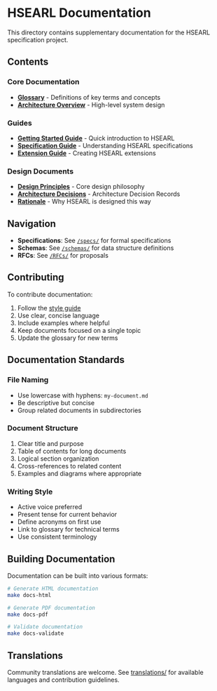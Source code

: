 # HSEARL Documentation

This directory contains supplementary documentation for the HSEARL specification project.

## Contents

### Core Documentation
- **[Glossary](./glossary.md)** - Definitions of key terms and concepts
- **[Architecture Overview](./architecture/)** - High-level system design

### Guides
- **[Getting Started Guide](./guides/getting-started.md)** - Quick introduction to HSEARL
- **[Specification Guide](./guides/specification.md)** - Understanding HSEARL specifications
- **[Extension Guide](./guides/extensions.md)** - Creating HSEARL extensions

### Design Documents
- **[Design Principles](./design/principles.md)** - Core design philosophy
- **[Architecture Decisions](./design/adr/)** - Architecture Decision Records
- **[Rationale](./design/rationale.md)** - Why HSEARL is designed this way

## Navigation

- **Specifications**: See [`/specs/`](../specs/) for formal specifications
- **Schemas**: See [`/schemas/`](../schemas/) for data structure definitions
- **RFCs**: See [`/RFCs/`](../RFCs/) for proposals

## Contributing

To contribute documentation:
1. Follow the [style guide](./style-guide.md)
2. Use clear, concise language
3. Include examples where helpful
4. Keep documents focused on a single topic
5. Update the glossary for new terms

## Documentation Standards

### File Naming
- Use lowercase with hyphens: `my-document.md`
- Be descriptive but concise
- Group related documents in subdirectories

### Document Structure
1. Clear title and purpose
2. Table of contents for long documents
3. Logical section organization
4. Cross-references to related content
5. Examples and diagrams where appropriate

### Writing Style
- Active voice preferred
- Present tense for current behavior
- Define acronyms on first use
- Link to glossary for technical terms
- Use consistent terminology

## Building Documentation

Documentation can be built into various formats:

```bash
# Generate HTML documentation
make docs-html

# Generate PDF documentation
make docs-pdf

# Validate documentation
make docs-validate
```

## Translations

Community translations are welcome. See [translations/](./translations/) for available languages and contribution guidelines.